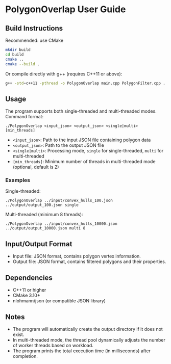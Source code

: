 # PolygonOverlap User Guide

## Build Instructions

Recommended: use CMake

```sh
mkdir build
cd build
cmake ..
cmake --build .
```

Or compile directly with g++ (requires C++11 or above):

```sh
g++ -std=c++11 -pthread -o PolygonOverlap main.cpp PolygonFilter.cpp ... # other source files omitted
```

## Usage

The program supports both single-threaded and multi-threaded modes. Command format:

```
./PolygonOverlap <input_json> <output_json> <single|multi> [min_threads]
```

- `<input_json>`: Path to the input JSON file containing polygon data
- `<output_json>`: Path to the output JSON file
- `<single|multi>`: Processing mode, `single` for single-threaded, `multi` for multi-threaded
- `[min_threads]`: Minimum number of threads in multi-threaded mode (optional, default is 2)

### Examples

Single-threaded:
```
./PolygonOverlap ../input/convex_hulls_100.json ../output/output_100.json single
```

Multi-threaded (minimum 8 threads):
```
./PolygonOverlap ../input/convex_hulls_10000.json ../output/output_10000.json multi 8
```

## Input/Output Format

- Input file: JSON format, contains polygon vertex information.
- Output file: JSON format, contains filtered polygons and their properties.

## Dependencies

- C++11 or higher
- CMake 3.10+
- nlohmann/json (or compatible JSON library)

## Notes

- The program will automatically create the output directory if it does not exist.
- In multi-threaded mode, the thread pool dynamically adjusts the number of worker threads based on workload.
- The program prints the total execution time (in milliseconds) after completion.
